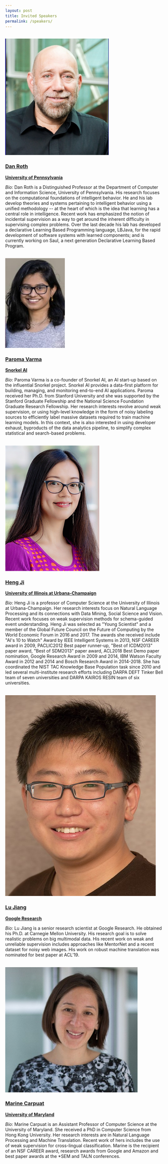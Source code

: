 ```yaml
---
layout: post
title: Invited Speakers
permalink: /speakers/
---
```

<br>

<div class="clearfix">
    <a href="https://www.cis.upenn.edu/~danroth/">
    <div class="speaker-image">
         <img src="/images/DanRoth.jpg" alt="Dan Roth"> 
    </div>
    <div class="speaker-text">
        <h3>Dan Roth</h3>
        <strong>University of Pennsylvania</strong>
    </div>
    </a>
</div>
<p>
<i>Bio:</i> Dan Roth is a Distinguished Professor at the Department of Computer and Information Science, University of Pennsylvania. His research focuses on the computational foundations of intelligent behavior. He and his lab develop theories and systems pertaining to intelligent behavior using a unified methodology -- at the heart of which is the idea that learning has a central role in intelligence. Recent work has emphasized the notion of incidental supervision as a way to get around the inherent difficulty in supervising complex problems. Over the last decade his lab has developed a declarative Learning Based Programming language, LBJava, for the rapid development of software systems with learned components; and is currently working on Saul, a next generation Declarative Learning Based Program.
</p>
<br>

<div class="clearfix">
    <a href="https://www.paroma.xyz/">
    <div class="speaker-image">
         <img src="/images/ParomaVarma.jpg" alt="Paroma Varma"> 
    </div>
    <div class="speaker-text">
        <h3>Paroma Varma</h3>
        <strong>Snorkel AI</strong>
    </div>
    </a>
</div>
<p>
<i>Bio:</i> Paroma Varma is a co-founder of Snorkel AI, an AI start-up based on the influential Snorkel project. Snorkel AI provides a data-first platform for building, managing, and monitoring end-to-end AI applications. Paroma received her Ph.D. from Stanford University and she was supported by the Stanford Graduate Fellowship and the National Science Foundation Graduate Research Fellowship. Her research interests revolve around weak supervision, or using high-level knowledge in the form of noisy labeling sources to efficiently label massive datasets required to train machine learning models. In this context, she is also interested in using developer exhaust, byproducts of the data analytics pipeline, to simplify complex statistical and search-based problems.
</p>
<br>

<div class="clearfix">
    <a href="https://cs.illinois.edu/about/people/faculty/hengji">
    <div class="speaker-image">
         <img src="/images/HengJi.jpg" alt="Heng Ji"> 
    </div>
    <div class="speaker-text">
        <h3>Heng Ji</h3>
        <strong>University of Illinois at Urbana-Champaign </strong>
    </div>
    </a>
</div>
<p>
<i>Bio:</i> Heng Ji is a professor of Computer Science at the University of Illinois at Urbana-Champaign. Her research interests focus on Natural Language Processing and its connections with Data Mining, Social Science and Vision. Recent work focuses on weak supervision methods for schema-guided event understanding. Heng Ji was selected as "Young Scientist" and a member of the Global Future Council on the Future of Computing by the World Economic Forum in 2016 and 2017. The awards she received include "AI's 10 to Watch" Award by IEEE Intelligent Systems in 2013, NSF CAREER award in 2009, PACLIC2012 Best paper runner-up, "Best of ICDM2013" paper award, "Best of SDM2013" paper award, ACL2018 Best Demo paper nomination, Google Research Award in 2009 and 2014, IBM Watson Faculty Award in 2012 and 2014 and Bosch Research Award in 2014-2018. She has coordinated the NIST TAC Knowledge Base Population task since 2010 and led several multi-institute research efforts including DARPA DEFT Tinker Bell team of seven universities and DARPA KAIROS RESIN team of six universities.
</p>
<br>

<div class="clearfix">
    <a href="http://www.lujiang.info">
    <div class="speaker-image">
         <img src="/images/LuJiang.jpg" alt="Lu Jiang"> 
    </div>
    <div class="speaker-text">
        <h3>Lu Jiang</h3>
        <strong>Google Research</strong>
    </div>
    </a>
</div>
<p>
<i>Bio:</i> Lu Jiang is a senior research scientist at Google Research. He obtained his Ph.D. at Carnegie Mellon University. His research goal is to solve realistic problems on big multimodal data. His recent work on weak and unreliable supervision includes approaches like MentorNet and a recent dataset for noisy web images. His work on robust machine translation was nominated for best paper at ACL’19.
</p>
<br>

<div class="clearfix">
    <a href="https://www.cs.umd.edu/~marine/">
    <div class="speaker-image">
         <img src="/images/MarineCarpuat.jpg" alt="Marine Carpuat"> 
    </div>
    <div class="speaker-text">
        <h3>Marine Carpuat</h3>
        <strong>University of Maryland</strong>
    </div>
    </a>
</div>
<p>
<i>Bio:</i> Marine Carpuat is an Assistant Professor of Computer Science at the University of Maryland. She received a PhD in Computer Science from Hong Kong University. Her research interests are in Natural Language Processing and Machine Translation. Recent work of hers includes the use of weak supervision for cross-lingual classification. Marine is the recipient of an NSF CAREER award, research awards from Google and Amazon and best paper awards at the *SEM and TALN conferences.
</p>
<br>
